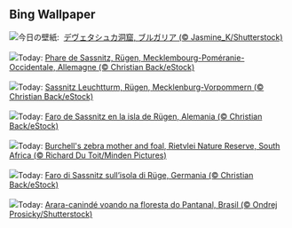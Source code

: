 ## Bing Wallpaper
![](https://www.bing.com/th?id=OHR.DevetashkaCave_JA-JP9707792334_UHD.jpg&w=1000)今日の壁紙: &nbsp;[デヴェタシュカ洞窟, ブルガリア (© Jasmine_K/Shutterstock)](https://www.bing.com/th?id=OHR.DevetashkaCave_JA-JP9707792334_UHD.jpg)
<br><br/>
![](https://www.bing.com/th?id=OHR.HalbinselJasmund_FR-FR6083504122_UHD.jpg&w=1000)Today: [Phare de Sassnitz, Rügen, Mecklembourg-Poméranie-Occidentale,  Allemagne (© Christian Back/eStock)](https://www.bing.com/th?id=OHR.HalbinselJasmund_FR-FR6083504122_UHD.jpg)
<br><br/>
![](https://www.bing.com/th?id=OHR.HalbinselJasmund_DE-DE8684103043_UHD.jpg&w=1000)Today: [Sassnitz Leuchtturm, Rügen, Mecklenburg-Vorpommern (© Christian Back/eStock)](https://www.bing.com/th?id=OHR.HalbinselJasmund_DE-DE8684103043_UHD.jpg)
<br><br/>
![](https://www.bing.com/th?id=OHR.HalbinselJasmund_ES-ES6725793206_UHD.jpg&w=1000)Today: [Faro de Sassnitz en la isla de Rügen, Alemania (© Christian Back/eStock)](https://www.bing.com/th?id=OHR.HalbinselJasmund_ES-ES6725793206_UHD.jpg)
<br><br/>
![](https://www.bing.com/th?id=OHR.ZebraMother_EN-GB8255598898_UHD.jpg&w=1000)Today: [Burchell's zebra mother and foal, Rietvlei Nature Reserve, South Africa (© Richard Du Toit/Minden Pictures)](https://www.bing.com/th?id=OHR.ZebraMother_EN-GB8255598898_UHD.jpg)
<br><br/>
![](https://www.bing.com/th?id=OHR.HalbinselJasmund_IT-IT4499863722_UHD.jpg&w=1000)Today: [Faro di Sassnitz sull’isola di Rüge, Germania (© Christian Back/eStock)](https://www.bing.com/th?id=OHR.HalbinselJasmund_IT-IT4499863722_UHD.jpg)
<br><br/>
![](https://www.bing.com/th?id=OHR.MacawParrot_PT-BR2174373090_UHD.jpg&w=1000)Today: [Arara-canindé voando na floresta do Pantanal, Brasil (© Ondrej Prosicky/Shutterstock)](https://www.bing.com/th?id=OHR.MacawParrot_PT-BR2174373090_UHD.jpg)
<br><br/>
